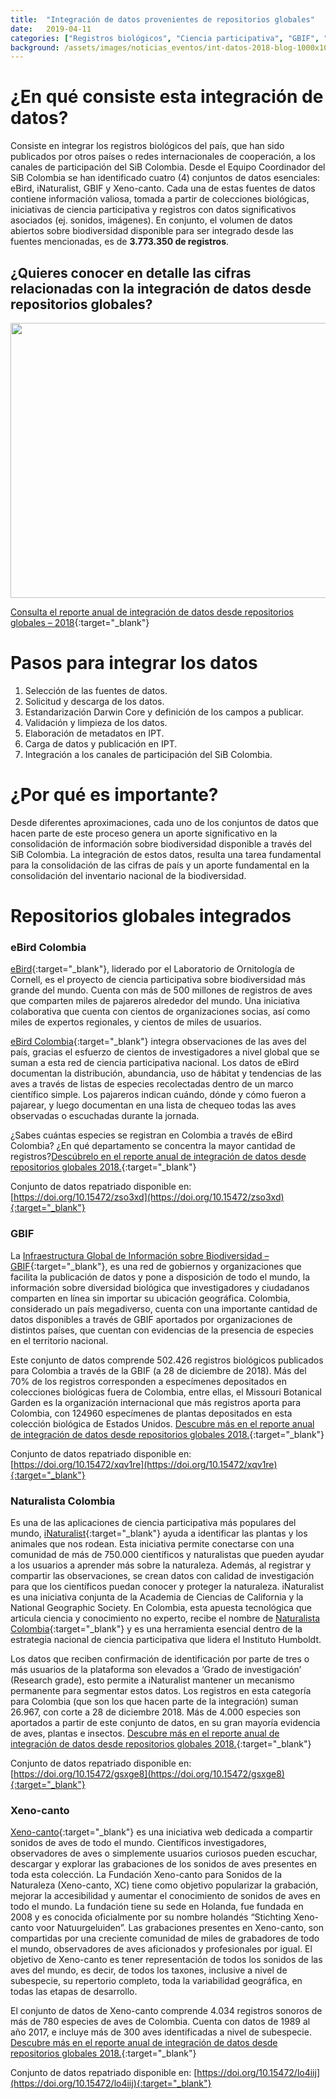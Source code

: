 ```yaml
---
title:  "Integración de datos provenientes de repositorios globales"
date:   2019-04-11
categories: ["Registros biológicos", "Ciencia participativa", "GBIF", "Repatriación", "Datos", "2019"]
background: /assets/images/noticias_eventos/int-datos-2018-blog-1000x1000.png
---
```

# ¿En qué consiste esta integración de datos?
Consiste en integrar los registros biológicos del país, que han sido publicados por otros países o redes internacionales de cooperación, a los canales de participación del SiB Colombia. Desde el Equipo Coordinador del SiB Colombia se han identificado cuatro (4) conjuntos de datos esenciales: eBird, iNaturalist, GBIF y Xeno-canto. Cada una de estas fuentes de datos contiene información valiosa, tomada a partir de colecciones biológicas, iniciativas de ciencia participativa y registros con datos significativos asociados (ej. sonidos, imágenes). En conjunto, el volumen de datos abiertos sobre biodiversidad disponible para ser integrado desde las fuentes mencionadas, es de **3.773.350 de registros**.

## ¿Quieres conocer en detalle las cifras relacionadas con la integración de datos desde repositorios globales?

<img loading="lazy" class="wp-image-7704 aligncenter" src="/assets/images/noticias_eventos/reporte-integracion.gif" alt="" width="598" height="440">

[Consulta el reporte anual de integración de datos desde repositorios globales – 2018](https://datastudio.google.com/reporting/1bzQiqjuNY8wgdy5qJKP01yrQWjmn67Pr/page/Ge2V){:target="_blank"}

# Pasos para integrar los datos

1. Selección de las fuentes de datos.
2. Solicitud y descarga de los datos.
3. Estandarización Darwin Core y definición de los campos a publicar.
4. Validación y limpieza de los datos.
5. Elaboración de metadatos en IPT.
6. Carga de datos y publicación en IPT.
7. Integración a los canales de participación del SiB Colombia.

# ¿Por qué es importante?
Desde diferentes aproximaciones, cada uno de los conjuntos de datos que hacen parte de este proceso genera un aporte significativo en la consolidación de información sobre biodiversidad disponible a través del SiB Colombia. La integración de estos datos, resulta una tarea fundamental para la consolidación de las cifras de país y un aporte fundamental en la consolidación del inventario nacional de la biodiversidad.

# Repositorios globales integrados
### eBird Colombia

[eBird](https://ebird.org/home){:target="_blank"}, liderado por el Laboratorio de Ornitología de Cornell, es el proyecto de ciencia participativa sobre biodiversidad más grande del mundo. Cuenta con más de 500 millones de registros de aves que comparten miles de pajareros alrededor del mundo. Una iniciativa colaborativa que cuenta con cientos de organizaciones socias, así como miles de expertos regionales, y cientos de miles de usuarios.

[eBird Colombia](https://ebird.org/colombia/home){:target="_blank"} integra observaciones de las aves del país, gracias el esfuerzo de cientos de investigadores a nivel global que se suman a esta red de ciencia participativa nacional.  Los datos de eBird documentan la distribución, abundancia, uso de hábitat y tendencias de las aves a través de listas de especies recolectadas dentro de un marco científico simple. Los pajareros indican cuándo, dónde y cómo fueron a pajarear, y luego documentan en una lista de chequeo todas las aves observadas o escuchadas durante la jornada.

¿Sabes cuántas especies se registran en Colombia a través de eBird Colombia? ¿En qué departamento se concentra la mayor cantidad de registros?[Descúbrelo en el reporte anual de integración de datos desde repositorios globales 2018.](https://datastudio.google.com/reporting/1bzQiqjuNY8wgdy5qJKP01yrQWjmn67Pr){:target="_blank"}

Conjunto de datos repatriado disponible en: [https://doi.org/10.15472/zso3xd](https://doi.org/10.15472/zso3xd){:target="_blank"}

### GBIF

La [Infraestructura Global de Información sobre Biodiversidad – GBIF](https://www.gbif.org/){:target="_blank"}, es una red de gobiernos y organizaciones que facilita la publicación de datos y pone a disposición de todo el mundo, la información sobre diversidad biológica que investigadores y ciudadanos comparten en línea sin importar su ubicación geográfica. Colombia, considerado un país megadiverso, cuenta con una importante cantidad de datos disponibles a través de GBIF aportados por organizaciones de distintos países, que cuentan con evidencias de la presencia de especies en el territorio nacional.

Este conjunto de datos comprende 502.426 registros biológicos publicados para Colombia a través de la GBIF (a 28 de diciembre de 2018). Más del 70% de los registros corresponden a especímenes depositados en colecciones biológicas fuera de Colombia, entre ellas, el Missouri Botanical Garden es la organización internacional que más registros aporta para Colombia, con 124960 especímenes de plantas depositados en esta colección biológica de Estados Unidos. [Descubre más en el reporte anual de integración de datos desde repositorios globales 2018.](https://datastudio.google.com/reporting/1bzQiqjuNY8wgdy5qJKP01yrQWjmn67Pr/page/Ge2V){:target="_blank"}

Conjunto de datos repatriado disponible en: [https://doi.org/10.15472/xqv1re](https://doi.org/10.15472/xqv1re){:target="_blank"}

### Naturalista Colombia

Es una de las aplicaciones de ciencia participativa más populares del mundo, [iNaturalist](https://www.inaturalist.org/){:target="_blank"} ayuda a identificar las plantas y los animales que nos rodean. Esta iniciativa permite conectarse con una comunidad de más de 750.000 científicos y naturalistas que pueden ayudar a los usuarios a aprender más sobre la naturaleza. Además, al registrar y compartir las observaciones, se crean datos con calidad de investigación para que los científicos puedan conocer y proteger la naturaleza. iNaturalist es una iniciativa conjunta de la Academia de Ciencias de California y la National Geographic Society. En Colombia, esta apuesta tecnológica que articula ciencia y conocimiento no experto, recibe el nombre de [Naturalista Colombia](https://colombia.inaturalist.org/){:target="_blank"} y es una herramienta esencial dentro de la estrategia nacional de ciencia participativa que lidera el Instituto Humboldt.

Los datos que reciben confirmación de identificación por parte de tres o más usuarios de la plataforma son elevados a ‘Grado de investigación’ (Research grade), esto permite a iNaturalist mantener un mecanismo permanente para segmentar estos datos. Los registros en esta categoría para Colombia (que son los que hacen parte de la integración) suman 26.967, con corte a 28 de diciembre 2018. Más de 4.000 especies  son aportados a partir de este conjunto de datos, en su gran mayoría evidencia de aves, plantas e insectos. [Descubre más en el reporte anual de integración de datos desde repositorios globales 2018.](https://datastudio.google.com/reporting/1bzQiqjuNY8wgdy5qJKP01yrQWjmn67Pr/page/Ge2V){:target="_blank"}

Conjunto de datos repatriado disponible en: [https://doi.org/10.15472/gsxge8](https://doi.org/10.15472/gsxge8){:target="_blank"}

### Xeno-canto

[Xeno-canto](https://www.xeno-canto.org/){:target="_blank"} es una iniciativa web dedicada a compartir sonidos de aves de todo el mundo. Científicos investigadores, observadores de aves o simplemente usuarios curiosos pueden escuchar, descargar y explorar las grabaciones de los sonidos de aves presentes en toda esta colección. La Fundación Xeno-canto para Sonidos de la Naturaleza (Xeno-canto, XC) tiene como objetivo popularizar la grabación, mejorar la accesibilidad y aumentar el conocimiento de sonidos de aves en todo el mundo. La fundación tiene su sede en Holanda, fue fundada en 2008 y es conocida oficialmente por su nombre holandés “Stichting Xeno-canto voor Natuurgeluiden”. Las grabaciones presentes en Xeno-canto, son compartidas por una creciente comunidad de miles de grabadores de todo el mundo, observadores de aves aficionados y profesionales por igual. El objetivo de Xeno-canto es tener representación de todos los sonidos de las aves del mundo, es decir, de todos los taxones, inclusive a nivel de subespecie, su repertorio completo, toda la variabilidad geográfica, en todas las etapas de desarrollo.

El conjunto de datos de Xeno-canto comprende 4.034 registros sonoros de más de 780 especies de aves de Colombia. Cuenta con datos de 1989 al año 2017, e incluye más de 300 aves identificadas a nivel de subespecie. [Descubre más en el reporte anual de integración de datos desde repositorios globales 2018.](https://datastudio.google.com/reporting/1bzQiqjuNY8wgdy5qJKP01yrQWjmn67Pr/page/Ge2V){:target="_blank"}

Conjunto de datos repatriado disponible en: [https://doi.org/10.15472/lo4iij](https://doi.org/10.15472/lo4iij){:target="_blank"}
